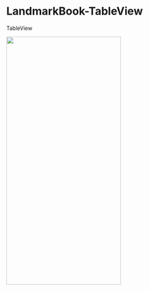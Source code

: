 # LandmarkBook-TableView
TableView

<p><img align="left" src="https://github.com/cnmalper/LanmarkBook-TableView-/blob/main/tableView.gif" width="300" height="650"/></p>
